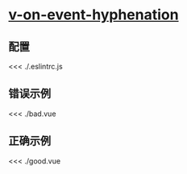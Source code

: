 # [v-on-event-hyphenation](https://eslint.vuejs.org/rules/v-on-event-hyphenation.html)

## 配置

<<< ./.eslintrc.js

## 错误示例

<<< ./bad.vue

## 正确示例

<<< ./good.vue
